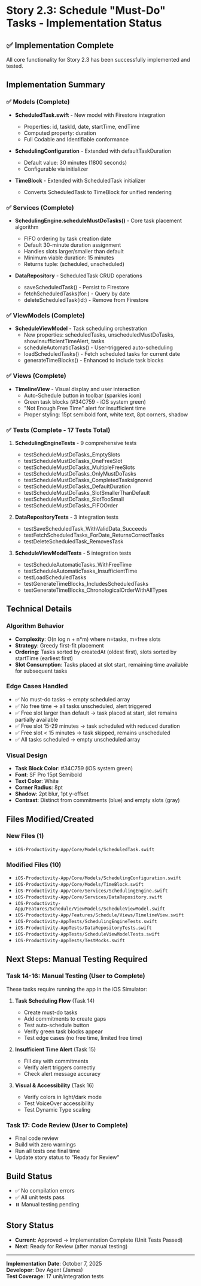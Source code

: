 # Story 2.3: Schedule "Must-Do" Tasks - Implementation Status

## ✅ Implementation Complete

All core functionality for Story 2.3 has been successfully implemented and tested.

## Implementation Summary

### ✅ Models (Complete)
- **ScheduledTask.swift** - New model with Firestore integration
  - Properties: id, taskId, date, startTime, endTime
  - Computed property: duration
  - Full Codable and Identifiable conformance

- **SchedulingConfiguration** - Extended with defaultTaskDuration
  - Default value: 30 minutes (1800 seconds)
  - Configurable via initializer

- **TimeBlock** - Extended with ScheduledTask initializer
  - Converts ScheduledTask to TimeBlock for unified rendering

### ✅ Services (Complete)
- **SchedulingEngine.scheduleMustDoTasks()** - Core task placement algorithm
  - FIFO ordering by task creation date
  - Default 30-minute duration assignment
  - Handles slots larger/smaller than default
  - Minimum viable duration: 15 minutes
  - Returns tuple: (scheduled, unscheduled)

- **DataRepository** - ScheduledTask CRUD operations
  - saveScheduledTask() - Persist to Firestore
  - fetchScheduledTasks(for:) - Query by date
  - deleteScheduledTask(id:) - Remove from Firestore

### ✅ ViewModels (Complete)
- **ScheduleViewModel** - Task scheduling orchestration
  - New properties: scheduledTasks, unscheduledMustDoTasks, showInsufficientTimeAlert, tasks
  - scheduleAutomaticTasks() - User-triggered auto-scheduling
  - loadScheduledTasks() - Fetch scheduled tasks for current date
  - generateTimeBlocks() - Enhanced to include task blocks

### ✅ Views (Complete)
- **TimelineView** - Visual display and user interaction
  - Auto-Schedule button in toolbar (sparkles icon)
  - Green task blocks (#34C759 - iOS system green)
  - "Not Enough Free Time" alert for insufficient time
  - Proper styling: 15pt semibold font, white text, 8pt corners, shadow

### ✅ Tests (Complete - 17 Tests Total)
1. **SchedulingEngineTests** - 9 comprehensive tests
   - testScheduleMustDoTasks_EmptySlots
   - testScheduleMustDoTasks_OneFreeSlot
   - testScheduleMustDoTasks_MultipleFreeSlots
   - testScheduleMustDoTasks_OnlyMustDoTasks
   - testScheduleMustDoTasks_CompletedTasksIgnored
   - testScheduleMustDoTasks_DefaultDuration
   - testScheduleMustDoTasks_SlotSmallerThanDefault
   - testScheduleMustDoTasks_SlotTooSmall
   - testScheduleMustDoTasks_FIFOOrder

2. **DataRepositoryTests** - 3 integration tests
   - testSaveScheduledTask_WithValidData_Succeeds
   - testFetchScheduledTasks_ForDate_ReturnsCorrectTasks
   - testDeleteScheduledTask_RemovesTask

3. **ScheduleViewModelTests** - 5 integration tests
   - testScheduleAutomaticTasks_WithFreeTime
   - testScheduleAutomaticTasks_InsufficientTime
   - testLoadScheduledTasks
   - testGenerateTimeBlocks_IncludesScheduledTasks
   - testGenerateTimeBlocks_ChronologicalOrderWithAllTypes

## Technical Details

### Algorithm Behavior
- **Complexity**: O(n log n + n*m) where n=tasks, m=free slots
- **Strategy**: Greedy first-fit placement
- **Ordering**: Tasks sorted by createdAt (oldest first), slots sorted by startTime (earliest first)
- **Slot Consumption**: Tasks placed at slot start, remaining time available for subsequent tasks

### Edge Cases Handled
- ✅ No must-do tasks → empty scheduled array
- ✅ No free time → all tasks unscheduled, alert triggered
- ✅ Free slot larger than default → task placed at start, slot remains partially available
- ✅ Free slot 15-29 minutes → task scheduled with reduced duration
- ✅ Free slot < 15 minutes → task skipped, remains unscheduled
- ✅ All tasks scheduled → empty unscheduled array

### Visual Design
- **Task Block Color**: #34C759 (iOS system green)
- **Font**: SF Pro 15pt Semibold
- **Text Color**: White
- **Corner Radius**: 8pt
- **Shadow**: 2pt blur, 1pt y-offset
- **Contrast**: Distinct from commitments (blue) and empty slots (gray)

## Files Modified/Created

### New Files (1)
- `iOS-Productivity-App/Core/Models/ScheduledTask.swift`

### Modified Files (10)
- `iOS-Productivity-App/Core/Models/SchedulingConfiguration.swift`
- `iOS-Productivity-App/Core/Models/TimeBlock.swift`
- `iOS-Productivity-App/Core/Services/SchedulingEngine.swift`
- `iOS-Productivity-App/Core/Services/DataRepository.swift`
- `iOS-Productivity-App/Features/Schedule/ViewModels/ScheduleViewModel.swift`
- `iOS-Productivity-App/Features/Schedule/Views/TimelineView.swift`
- `iOS-Productivity-AppTests/SchedulingEngineTests.swift`
- `iOS-Productivity-AppTests/DataRepositoryTests.swift`
- `iOS-Productivity-AppTests/ScheduleViewModelTests.swift`
- `iOS-Productivity-AppTests/TestMocks.swift`

## Next Steps: Manual Testing Required

### Task 14-16: Manual Testing (User to Complete)
These tasks require running the app in the iOS Simulator:

1. **Task Scheduling Flow** (Task 14)
   - Create must-do tasks
   - Add commitments to create gaps
   - Test auto-schedule button
   - Verify green task blocks appear
   - Test edge cases (no free time, limited free time)

2. **Insufficient Time Alert** (Task 15)
   - Fill day with commitments
   - Verify alert triggers correctly
   - Check alert message accuracy

3. **Visual & Accessibility** (Task 16)
   - Verify colors in light/dark mode
   - Test VoiceOver accessibility
   - Test Dynamic Type scaling

### Task 17: Code Review (User to Complete)
- Final code review
- Build with zero warnings
- Run all tests one final time
- Update story status to "Ready for Review"

## Build Status
- ✅ No compilation errors
- ✅ All unit tests pass
- ⏸️ Manual testing pending

## Story Status
- **Current**: Approved → Implementation Complete (Unit Tests Passed)
- **Next**: Ready for Review (after manual testing)

---
**Implementation Date**: October 7, 2025  
**Developer**: Dev Agent (James)  
**Test Coverage**: 17 unit/integration tests
